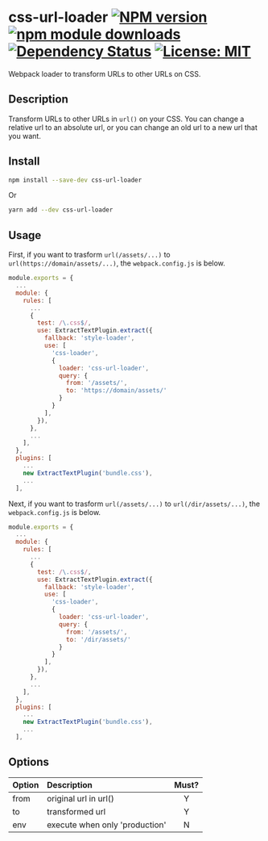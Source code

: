 # css-url-loader [![NPM version][npm-image]][npm-url] [![npm module downloads][npm-downloads-image]][npm-downloads-url] [![Dependency Status][depstat-image]][depstat-url] [![License: MIT][license-image]][license-url]

Webpack loader to transform URLs to other URLs on CSS.

## Description

Transform URLs to other URLs in `url()` on your CSS. You can change a relative url
to an absolute url, or you can change an old url to a new url that you want.

## Install

```bash
npm install --save-dev css-url-loader
```

Or

```bash
yarn add --dev css-url-loader
```

## Usage

First, if you want to trasform `url(/assets/...)` to
`url(https://domain/assets/...)`, the `webpack.config.js` is below.

```javascript
module.exports = {
  ...
  module: {
    rules: [
      ...
      {
        test: /\.css$/,
        use: ExtractTextPlugin.extract({
          fallback: 'style-loader',
          use: [
            'css-loader',
            {
              loader: 'css-url-loader',
              query: {
                from: '/assets/',
                to: 'https://domain/assets/'
              }
            }
          ],
        }),
      },
      ...
    ],
  },
  plugins: [
    ...
    new ExtractTextPlugin('bundle.css'),
    ...
  ],
```

Next, if you want to trasform `url(/assets/...)` to `url(/dir/assets/...)`, the
`webpack.config.js` is below.

```javascript
module.exports = {
  ...
  module: {
    rules: [
      ...
      {
        test: /\.css$/,
        use: ExtractTextPlugin.extract({
          fallback: 'style-loader',
          use: [
            'css-loader',
            {
              loader: 'css-url-loader',
              query: {
                from: '/assets/',
                to: '/dir/assets/'
              }
            }
          ],
        }),
      },
      ...
    ],
  },
  plugins: [
    ...
    new ExtractTextPlugin('bundle.css'),
    ...
  ],
```

## Options

| Option | Description                    | Must? |
| ------ | :----------------------------- | :---: |
| from   | original url in url()          |   Y   |
| to     | transformed url                |   Y   |
| env    | execute when only 'production' |   N   |

[npm-url]: https://npmjs.org/package/css-url-loader
[npm-image]: https://badge.fury.io/js/css-url-loader.svg
[npm-downloads-url]: https://npmjs.org/package/css-url-loader
[npm-downloads-image]: https://img.shields.io/npm/dt/css-url-loader.svg
[depstat-url]: https://david-dm.org/keidrun/css-url-loader
[depstat-image]: https://david-dm.org/keidrun/css-url-loader.svg
[license-url]: https://opensource.org/licenses/MIT
[license-image]: https://img.shields.io/badge/License-MIT-yellow.svg
